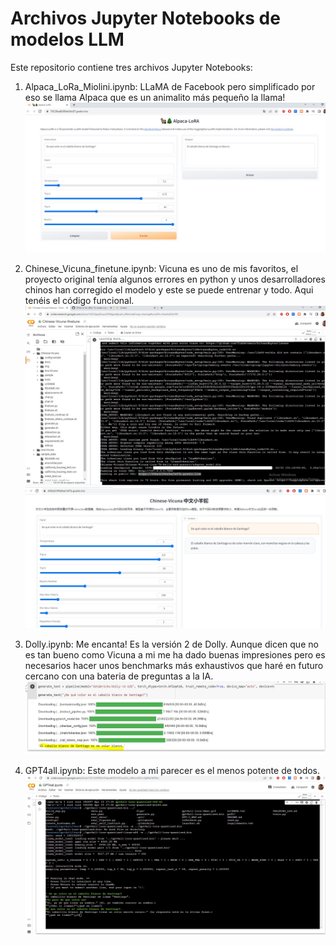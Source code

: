# Archivos Jupyter Notebooks de modelos LLM

Este repositorio contiene tres archivos Jupyter Notebooks:

1. Alpaca_LoRa_Miolini.ipynb: LLaMA de Facebook pero simplificado por eso se llama Alpaca que es un animalito más pequeño la llama!
![Modelo Alpaca LoRA Miolini](https://github.com/mar-i0/AI-Notebooks/blob/main/Alpaca_LoRA_Miolini.jpg)

2. Chinese_Vicuna_finetune.ipynb: Vicuna es uno de mis favoritos, el proyecto original tenía algunos errores en python y unos desarrolladores chinos han corregido el modelo y este se puede entrenar y todo. Aqui tenéis el código funcional.
![Modelo Vicuna de Berkeley, CMU, Standford y San Diego](https://github.com/mar-i0/AI-Notebooks/blob/main/Vicuna1.jpg)
![Modelo Vicuna de Berkeley, CMU, Standford y San Diego](https://github.com/mar-i0/AI-Notebooks/blob/main/Vicuna2.jpg)

3. Dolly.ipynb: Me encanta! Es la versión 2 de Dolly. Aunque dicen que no es tan bueno como Vicuna a mi me ha dado buenas impresiones pero es necesarios hacer unos benchmarks más exhaustivos que haré en futuro cercano con una bateria de preguntas a la IA.
![Modelo Dolly2](https://github.com/mar-i0/AI-Notebooks/blob/main/Dolly2.jpg)

4. GPT4all.ipynb: Este modelo a mi parecer es el menos potente de todos.
![Modelo GPT4all](https://github.com/mar-i0/AI-Notebooks/blob/main/GPT4all.jpg)
